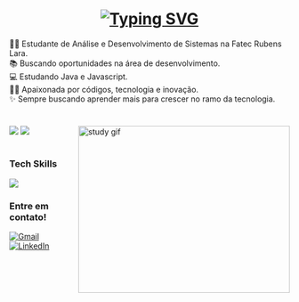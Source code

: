 <!-- boas vindas -->
<h1 align="center">
<a href="https://git.io/typing-svg"><img src="https://readme-typing-svg.herokuapp.com?font=Press+Start+2P&duration=2000&pause=1000&color=CD008BE1&vCenter=true&width=435&lines=Oi!+Eu+sou+a+Marcella" alt="Typing SVG" /></a>
</h1>

<!-- introdução -->
👩‍🎓 Estudante de Análise e Desenvolvimento de Sistemas na Fatec Rubens Lara. <br> 📚 Buscando oportunidades na área de desenvolvimento. <br> 💻 Estudando Java e Javascript. <br>👩‍💻 Apaixonada por códigos, tecnologia e inovação. <br>✨ Sempre buscando aprender mais para crescer no ramo da tecnologia.

#
<!-- stats -->
<img align="right" src="./img/study-gif.gif" alt="study gif" height="300px" width="380px">

![](https://github-readme-stats.vercel.app/api/top-langs/?username=marcellarc&layout=compact&theme=radical&bg_color=00000000) ![](https://github-readme-stats.vercel.app/api?username=marcellarc&show_icons=true&theme=radical&bg_color=00000000)


#

<!-- habilidades -->
<h3> Tech Skills </h3>
<p>
  <a href="https://skillicons.dev">
    <img src="https://skillicons.dev/icons?i=js,html,css,c,cs,java" />
  </a>
</p>

<h3 align="left">Entre em contato!</h3>

[![Gmail](https://img.shields.io/badge/Gmail-D14836?style=for-the-badge&logo=gmail&logoColor=white)](mailto:marcellaricoy@gmail.com)
[![LinkedIn](https://img.shields.io/badge/linkedin-%230077B5.svg?style=for-the-badge&logo=linkedin&logoColor=white)](https://www.linkedin.com/in/marcella-ricoy-b01529254/)

###
